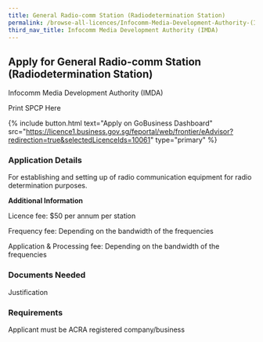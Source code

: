 ```yaml
---
title: General Radio-comm Station (Radiodetermination Station)
permalink: /browse-all-licences/Infocomm-Media-Development-Authority-(IMDA)/General-Radio-comm-Station--Radiodetermination-Station-
third_nav_title: Infocomm Media Development Authority (IMDA)
---
```


## Apply for General Radio-comm Station (Radiodetermination Station)

Infocomm Media Development Authority (IMDA)

Print SPCP Here


{% include button.html text="Apply on GoBusiness Dashboard" src="https://licence1.business.gov.sg/feportal/web/frontier/eAdvisor?redirection=true&selectedLicenceIds=10061" type="primary" %}

### Application Details

<p>For establishing and setting up of radio communication equipment for radio determination purposes.</p>

**Additional Information**

<p>Licence fee: $50 per annum per station</p>
<p>Frequency fee: Depending on the bandwidth of the frequencies</p>
<p>Application &amp; Processing fee: Depending on the bandwidth of the frequencies</p>

### Documents Needed

Justification

### Requirements

Applicant must be ACRA registered company/business

